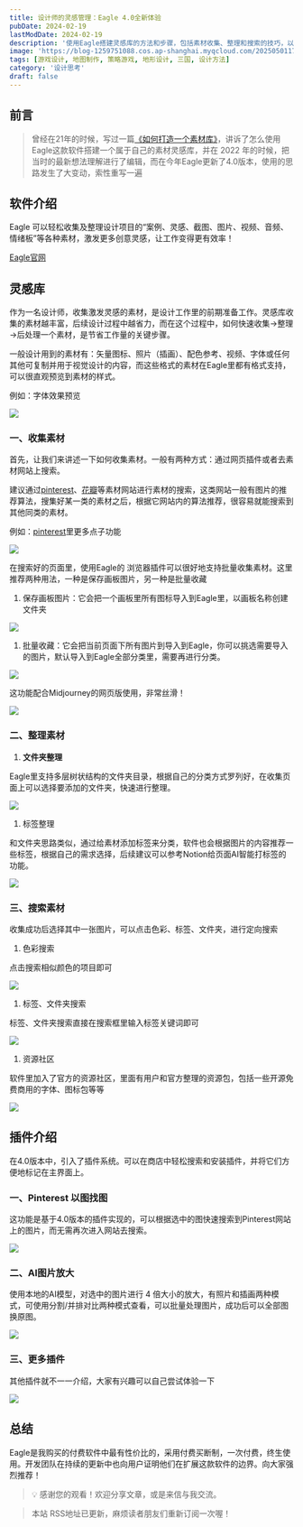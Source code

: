 ```yaml
---
title: 设计师的灵感管理：Eagle 4.0全新体验
pubDate: 2024-02-19
lastModDate: 2024-02-19
description: '使用Eagle搭建灵感库的方法和步骤，包括素材收集、整理和搜索的技巧，以及介绍了软件的插件系统和一些插件的功能'
image: 'https://blog-1259751088.cos.ap-shanghai.myqcloud.com/20250501174749078.png?imageSlim'
tags: [游戏设计, 地图制作, 策略游戏, 地形设计, 三国, 设计方法]
category: '设计思考'
draft: false
---
```


## 前言

> 曾经在21年的时候，写过一篇[《如何打造一个素材库》](https://www.chawfoo.com/article/design2)，讲诉了怎么使用Eagle这款软件搭建一个属于自己的素材灵感库，并在 2022 年的时候，把当时的最新想法理解进行了编辑，而在今年Eagle更新了4.0版本，使用的思路发生了大变动，索性重写一遍

## 软件介绍

Eagle 可以轻松收集及整理设计项目的“案例、灵感、截图、图片、视频、音频、情绪板”等各种素材，激发更多创意灵感，让工作变得更有效率！

[Eagle官网](https://eagle.cool/)

## 灵感库

作为一名设计师，收集激发灵感的素材，是设计工作里的前期准备工作。灵感库收集的素材越丰富，后续设计过程中越省力，而在这个过程中，如何快速收集→整理→后处理一个素材，是节省工作量的关键步骤。

一般设计用到的素材有：矢量图标、照片（插画）、配色参考、视频、字体或任何其他可复制并用于视觉设计的内容，而这些格式的素材在Eagle里都有格式支持，可以很直观预览到素材的样式。

例如：字体效果预览

![](https://blog-1259751088.cos.ap-shanghai.myqcloud.com/20250102190432190.png?imageSlim)

### 一、收集素材

首先，让我们来讲述一下如何收集素材。一般有两种方式：通过网页插件或者去素材网站上搜索。

建议通过[pinterest](https://www.pinterest.com/)、[花瓣](https://huaban.com/)等素材网站进行素材的搜索，这类网站一般有图片的推荐算法，搜集好某一类的素材之后，根据它网站内的算法推荐，很容易就能搜索到其他同类的素材。

例如：[pinterest](https://www.pinterest.com/)里更多点子功能

![](https://blog-1259751088.cos.ap-shanghai.myqcloud.com/20250102190519994.png?imageSlim)

在搜索好的页面里，使用Eagle的 浏览器插件可以很好地支持批量收集素材。这里推荐两种用法，一种是保存画板图片，另一种是批量收藏

1. 保存画板图片：它会把一个画板里所有图标导入到Eagle里，以画板名称创建文件夹

![](https://blog-1259751088.cos.ap-shanghai.myqcloud.com/20250102190543663.png?imageSlim)

1. 批量收藏：它会把当前页面下所有图片到导入到Eagle，你可以挑选需要导入的图片，默认导入到Eagle全部分类里，需要再进行分类。

![](https://blog-1259751088.cos.ap-shanghai.myqcloud.com/20250102190608963.png?imageSlim)

这功能配合Midjourney的网页版使用，非常丝滑！

![](https://blog-1259751088.cos.ap-shanghai.myqcloud.com/20250102190631100.png?imageSlim)

### 二、整理素材

1. **文件夹整理**

Eagle里支持多层树状结构的文件夹目录，根据自己的分类方式罗列好，在收集页面上可以选择要添加的文件夹，快速进行整理。

![](https://blog-1259751088.cos.ap-shanghai.myqcloud.com/20250102190652322.png?imageSlim)

1. 标签整理

和文件夹思路类似，通过给素材添加标签来分类，软件也会根据图片的内容推荐一些标签，根据自己的需求选择，后续建议可以参考Notion给页面AI智能打标签的功能。

![](https://blog-1259751088.cos.ap-shanghai.myqcloud.com/20250102190711960.png?imageSlim)

### 三、搜索素材

收集成功后选择其中一张图片，可以点击色彩、标签、文件夹，进行定向搜索

1. 色彩搜索

点击搜索相似颜色的项目即可

![](https://blog-1259751088.cos.ap-shanghai.myqcloud.com/20250102190739085.png?imageSlim)

1. 标签、文件夹搜索

标签、文件夹搜索直接在搜索框里输入标签关键词即可

![](https://blog-1259751088.cos.ap-shanghai.myqcloud.com/20250102190754384.png?imageSlim)

1. 资源社区

软件里加入了官方的资源社区，里面有用户和官方整理的资源包，包括一些开源免费商用的字体、图标包等等

![](https://blog-1259751088.cos.ap-shanghai.myqcloud.com/20250102190813750.png?imageSlim)

## 插件介绍

在4.0版本中，引入了插件系统。可以在商店中轻松搜索和安装插件，并将它们方便地标记在主界面上。

### 一、Pinterest 以图找图

这功能是基于4.0版本的插件实现的，可以根据选中的图快速搜索到Pinterest网站上的图片，而无需再次进入网站去搜索。

![](https://blog-1259751088.cos.ap-shanghai.myqcloud.com/20250102190829917.png?imageSlim)

### 二、AI图片放大

使用本地的AI模型，对选中的图片进行 4 倍大小的放大，有照片和插画两种模式，可使用分割/并排对比两种模式查看，可以批量处理图片，成功后可以全部图换原图。

![](https://blog-1259751088.cos.ap-shanghai.myqcloud.com/20250102190842697.png?imageSlim)

### 三、更多插件

其他插件就不一一介绍，大家有兴趣可以自己尝试体验一下

![](https://blog-1259751088.cos.ap-shanghai.myqcloud.com/20250102190900225.png?imageSlim)

## 总结

Eagle是我购买的付费软件中最有性价比的，采用付费买断制，一次付费，终生使用。开发团队在持续的更新中也向用户证明他们在扩展这款软件的边界。向大家强烈推荐！

> 💡 感谢您的观看！欢迎分享文章，或是来信与我交流。

> 本站 RSS地址已更新，麻烦读者朋友们重新订阅一次喔！